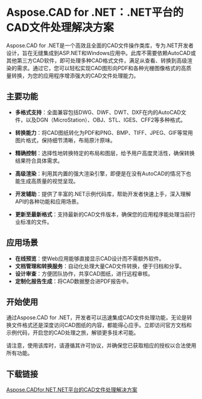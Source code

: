 # Aspose.CAD for .NET：.NET平台的CAD文件处理解决方案

Aspose.CAD for .NET是一个高效且全面的CAD文件操作类库，专为.NET开发者设计，旨在无缝集成到ASP.NET和Windows应用中。此库不需要依赖AutoCAD或其他第三方CAD软件，即可处理多种CAD格式文件，满足从查看、转换到高级渲染的需求。通过它，您可以轻松实现CAD图形向PDF和各种光栅图像格式的高质量转换，为您的应用程序增添强大的CAD文件处理能力。

## 主要功能

- **多格式支持**：全面兼容包括DWG、DWF、DWT、DXF在内的AutoCAD文件，以及DGN（MicroStation）、OBJ、STL、IGES、CFF2等多种格式。
  
- **转换能力**：将CAD图纸转化为PDF和PNG、BMP、TIFF、JPEG、GIF等常用图片格式，保持细节清晰，布局原汁原味。

- **精确控制**：选择性地转换特定的布局和图层，给予用户高度灵活性，确保转换结果符合具体需求。

- **高级渲染**：利用其内置的强大渲染引擎，即便是在没有AutoCAD的情况下也能生成高质量的视觉呈现。

- **开发辅助**：提供了丰富的.NET示例代码库，帮助开发者快速上手，深入理解API的各种功能和应用场景。

- **更新至最新格式**：支持最新的CAD文件版本，确保您的应用程序能处理当前行业标准的文件。

## 应用场景

- **在线预览**：使Web应用能够直接显示CAD设计而不需额外软件。
- **文档管理和转换服务**：自动化处理大量CAD文件转换，便于归档和分享。
- **设计审查**：方便团队协作，共享CAD图纸，进行远程审核。
- **定制化报告生成**：将CAD数据整合进PDF报告中。

## 开始使用

通过Aspose.CAD for .NET，开发者可以迅速集成CAD文件处理功能，无论是转换文件格式还是深度访问CAD图纸的内容，都能得心应手。立即访问官方文档和示例代码，开启您的CAD处理之旅，解锁更多技术可能。

请注意，使用该库时，请遵循其许可协议，并确保您已获取相应的授权以合法使用所有功能。

## 下载链接

[Aspose.CADfor.NET.NET平台的CAD文件处理解决方案](https://pan.quark.cn/s/e81c0b485fa4)